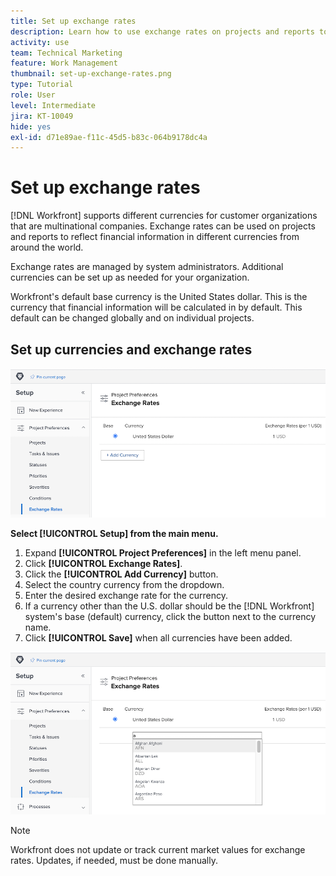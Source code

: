 ```yaml
---
title: Set up exchange rates
description: Learn how to use exchange rates on projects and reports to reflect financial information in different currencies from around the world.
activity: use
team: Technical Marketing
feature: Work Management
thumbnail: set-up-exchange-rates.png
type: Tutorial
role: User
level: Intermediate
jira: KT-10049
hide: yes
exl-id: d71e89ae-f11c-45d5-b83c-064b9178dc4a
---
```

# Set up exchange rates

[!DNL Workfront] supports different currencies for customer organizations that are multinational companies. Exchange rates can be used on projects and reports to reflect financial information in different currencies from around the world.

Exchange rates are managed by system administrators. Additional currencies can be set up as needed for your organization.

Workfront's default base currency is the United States dollar. This is the currency that financial information will be calculated in by default. This default can be changed globally and on individual projects.

## Set up currencies and exchange rates

![An image of selecting exchange rates](assets/setting-up-finances-4.png)

**Select [!UICONTROL Setup] from the main menu.**

1. Expand **[!UICONTROL Project Preferences]** in the left menu panel.
1. Click **[!UICONTROL Exchange Rates]**.
1. Click the **[!UICONTROL Add Currency]** button.
1. Select the country currency from the dropdown.
1. Enter the desired exchange rate for the currency.
1. If a currency other than the U.S. dollar should be the [!DNL Workfront] system's base (default) currency, click the button next to the currency name.
1. Click **[!UICONTROL Save]** when all currencies have been added.

![An image of adding a currency to the exchange rates list](assets/setting-up-finances-5.png)

>[!NOTE]
>
>Workfront does not update or track current market values for exchange rates. Updates, if needed, must be done manually.
